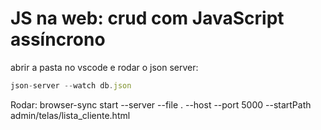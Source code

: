 # JS na web: crud com JavaScript assíncrono

abrir a pasta no vscode e
rodar o json server:

```js
json-server --watch db.json
```

Rodar: browser-sync start --server --file . --host --port 5000 --startPath admin/telas/lista_cliente.html

